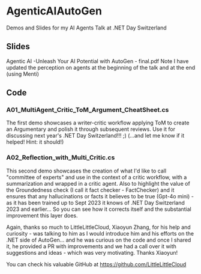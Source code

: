 # AgenticAIAutoGen
Demos and Slides for my AI Agents Talk at .NET Day Switzerland

## Slides
Agentic AI -Unleash Your AI Potential with AutoGen - final.pdf
Note I have updated the perception on agents at the beginning of the talk and at the end (using Menti)

## Code
### A01_MultiAgent_Critic_ToM_Argument_CheatSheet.cs
The first demo showcases a writer-critic workflow applying ToM to create an Argumentary and polish it
through subsequent reviews. 
Use it for discussing next year's .NET Day Switzerland!!! ;)
(...and let me know if it helped! Hint: it should!)

### A02_Reflection_with_Multi_Critic.cs
This second demo showcases the creation of what I'd like to call "committee of experts" and use 
in the context of a critic workflow, with a summarization and wrapped in a critic agent.
Also to highlight the value of the Groundedness check (I call it fact checker - FactChecker)
and it ensures that any hallucinations or facts it believes to be true (Gpt-4o mini) - as it 
has been trained up to Sept 2023 it knows of .NET Day Switzerland 2023 and earlier...
So you can see how it corrects itself and the substantial improvement this layer does. 

Again, thanks so much to LittleLittleCloud, Xiaoyun Zhang, for his help and curiosity - was
talking to him as I would introduce him and his efforts on the .NET side of AutoGen... and 
he was curious on the code and once I shared it, he provided a PR with improvements and we 
had a call over it with suggestions and ideas - which was very motivating.
Thanks Xiaoyun! 

You can check his valuable GitHub at https://github.com/LittleLittleCloud

